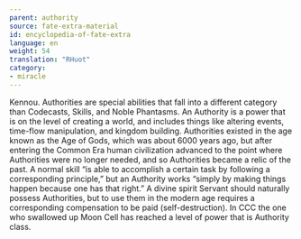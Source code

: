 ```yaml
---
parent: authority
source: fate-extra-material
id: encyclopedia-of-fate-extra
language: en
weight: 54
translation: "RHuot"
category:
- miracle
---
```


Kennou. Authorities are special abilities that fall into a different category than Codecasts, Skills, and Noble Phantasms.
An Authority is a power that is on the level of creating a world, and includes things like altering events, time-flow manipulation, and kingdom building.
Authorities existed in the age known as the Age of Gods, which was about 6000 years ago, but after entering the Common Era human civilization advanced to the point where Authorities were no longer needed, and so Authorities became a relic of the past.
A normal skill “is able to accomplish a certain task by following a corresponding principle,” but an Authority works “simply by making things happen because one has that right.”
A divine spirit Servant should naturally possess Authorities, but to use them in the modern age requires a corresponding compensation to be paid (self-destruction).
In CCC the one who swallowed up Moon Cell has reached a level of power that is Authority class.
